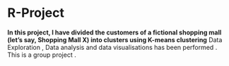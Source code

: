 # R-Project
**In this project, I have divided the customers of a fictional shopping mall (let’s say, Shopping Mall X) into clusters using K-means clustering**
Data Exploration , Data analysis and data visualisations has been performed . 
This is a group project .
